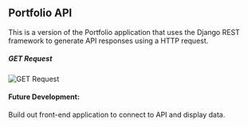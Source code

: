 ## Portfolio API

This is a version of the Portfolio application that uses the Django REST framework to generate API responses using a HTTP request. 

##### GET Request
![GET Request](https://i.imgur.com/11SVE50.png)

#### Future Development:
Build out front-end application to connect to API and display data.